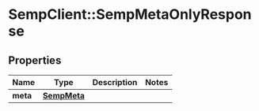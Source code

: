 # SempClient::SempMetaOnlyResponse

## Properties
Name | Type | Description | Notes
------------ | ------------- | ------------- | -------------
**meta** | [**SempMeta**](SempMeta.md) |  | 


